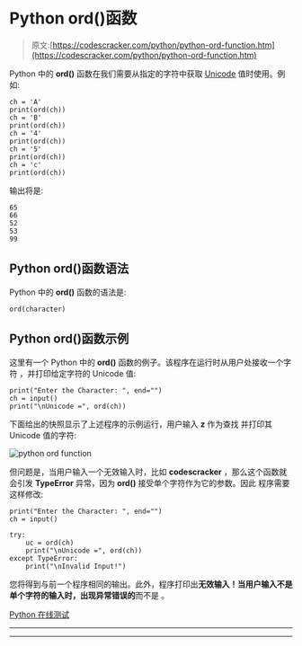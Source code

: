 # Python ord()函数

> 原文:[https://codescracker.com/python/python-ord-function.htm](https://codescracker.com/python/python-ord-function.htm)

Python 中的 **ord()** 函数在我们需要从指定的字符中获取 [Unicode](/computer-fundamental/unicode-characters.htm) 值时使用。例如:

```
ch = 'A'
print(ord(ch))
ch = 'B'
print(ord(ch))
ch = '4'
print(ord(ch))
ch = '5'
print(ord(ch))
ch = 'c'
print(ord(ch))
```

输出将是:

```
65
66
52
53
99
```

## Python ord()函数语法

Python 中的 **ord()** 函数的语法是:

```
ord(character)
```

## Python ord()函数示例

这里有一个 Python 中的 **ord()** 函数的例子。该程序在运行时从用户处接收一个字符 ，并打印给定字符的 Unicode 值:

```
print("Enter the Character: ", end="")
ch = input()
print("\nUnicode =", ord(ch))
```

下面给出的快照显示了上述程序的示例运行，用户输入 **z** 作为查找 并打印其 Unicode 值的字符:

![python ord function](../Images/fb159dfc129b8030cb658081d0c0dccb.png)

但问题是，当用户输入一个无效输入时，比如 **codescracker** ，那么这个函数就会引发 **TypeError** 异常，因为 **ord()** 接受单个字符作为它的参数。因此 程序需要这样修改:

```
print("Enter the Character: ", end="")
ch = input()

try:
    uc = ord(ch)
    print("\nUnicode =", ord(ch))
except TypeError:
    print("\nInvalid Input!")
```

您将得到与前一个程序相同的输出。此外，程序打印出**无效输入！当用户输入不是单个字符的输入时，出现异常错误的**而不是 。

[Python 在线测试](/exam/showtest.php?subid=10)

* * *

* * *